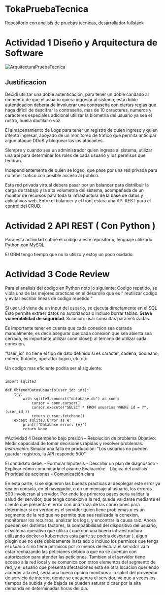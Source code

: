 # TokaPruebaTecnica
Repositorio con analisis de pruebas tecnicas, desarrollador fullstack

# Actividad 1 Diseño y Arquitectura de Software

![ArquitecturaPruebaTecnica](https://github.com/user-attachments/assets/888bf3fe-b6eb-4d00-ad30-13c4d9248bea)

## Justificacion

Decidi utilizar una doble autenticacion, para tener un doble candado al momento de que el usuario quiera ingresar al sistema, esta doble autenticacion deberia de involucrar una contraseña con ciertas reglas que haga dificil de descifrar la contraseña, mas de 10 caracteres, numeros y caracteres especiales adicional utilizar la biometria del usuario ya sea el rostro, huella dactilar o voz.

El almacenamiento de Logs para tener un registro de quien ingreso y quien intento ingresar, apoyado de un monitoreo de trafico que permita anticipar algun ataque DDoS y bloquear las ips atacantes.

Siempre y cuando sea un administrador quien ingresa al sistema, utilizar una api para determinar los roles de cada usuario y los permisos que tendran.

Independientemente de quien se logeo, que pase por una red privada para no tener trafico con posible acceso al publico.

Esta red privada virtual debera pasar por un balancer para distriibuir la carga de trabajo y la alta volumetria del sistema, acompañada de un monitor de recursos para toda la infrastuctura de la base de datos y aplicativos web. Entre el balancer y el front estara una API REST para el control del CRUD.

# Actividad 2 API REST ( Con Python )
Para esta actividad subire el codigo a este repositorio, lenguaje utilizado Python con MySQL.

El ORM tengo tiempo que no lo utilizo y estoy un poco oxidado. 

# Actividad 3 Code Review

Para el analisis del codigo en Python noto lo siguiente: 
Codigo repetido, se viola una de las mejores practicas en el desarollo que es " reutilizar codigo y evitar escribir lineas de codigo repetido "

Si user_id viene de un input del usuario, se ejecuta directamente en el SQL Esto permite extraer datos no autorizados o incluso borrar tablas.
**Grave vulnerabilidad de seguridad**.
Solución: usar consultas parametrizadas.

Es importante tener en cuenta que cada conexion sea cerrada manualmente, es decir asegurar que cada conexion que sea abierta sea cerrada, es importante utilizar conn.close() al ternimo de utilizar cada conexion.

"User_id" no tiene el tipo de dato definido si es caracter, cadena, booleano, entero, flotante, operador logico, etc etc

Un codigo mas eficiente podria ser el siguiente:
```

import sqlite3

def ObtenerDatosUsuario(user_id: int):
    try:
        with sqlite3.connect("database.db") as conn:
            cursor = conn.cursor()
            cursor.execute("SELECT * FROM usuarios WHERE id = ?", (user_id,))
            return cursor.fetchone()
    except sqlite3.Error as e:
        print(f"Database error: {e}")
        return None
```

#Actividad 4 Desempeño bajo presión – Resolución de problema Objetivo: 
Medir capacidad de tomar decisiones rápidas y resolver problemas. 
*Instrucción:* 
Simular una falla en producción: “Los usuarios no pueden guardar registros, la API responde 500”. 

El candidato debe: - Formular hipótesis - Describir un plan de diagnóstico - Explicar cómo comunicaría el avance 
Evaluación: - Lógica del análisis - Prioridad de acciones - Comunicación clara 

En esta parte, si se siguieron las buenas practicas al desplegar este error ya sea en consola, en el navegador, o en un mensaje al usuario, los errores 500 involucran al servidor. 
Por ende los primeros pasos seria validar la salud del servidor, que tenga conexion a la red, puede validarse mediante el cliente que presenta el error con una traza de las conexiones para determinar si en verdad es el servidor quien tiene problemas o es un segmento de la red que no permite que sea realizada la conexion, monitorear los recursos, analizar los logs, y encontrar la causa raiz. Ahora pueden ser distintos factores, la compatibilidad del dispositivo del usuario, el sistema operativo que utiliza ( que con una buena infraestructura utilizando docker o kubernetes esta parte se podria descartar ), algun plugin que no este debidamente instalado o incluso los permisos que tenga el usuario si no tiene permisos por lo menos de lectura el servidor va a estar rechazando las peticiones debido a que no se cuentan con autorizacion para atender las peticiones. 
Tambien si el servidor tiene acceso a la red local y se comunica con otros elementos del segmento de red, y el usuario que presenta afectaciones esta en otra locacion queriendo acceder a la red, seria una buena opcion monitorear la salud del proveedor de servicio de internet donde se encuentra el servidor, ya que a veces los tiempos de subida y de bajada se pueden saturar o caer por la alta demanda en determinadas horas del dia. 


